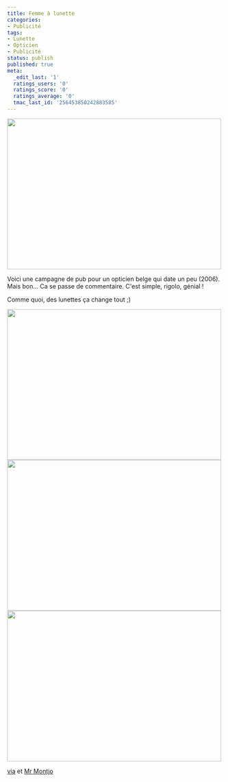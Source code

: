 ```yaml
---
title: Femme à lunette
categories:
- Publicité
tags:
- Lunette
- Opticien
- Publicité
status: publish
published: true
meta:
  _edit_last: '1'
  ratings_users: '0'
  ratings_score: '0'
  ratings_average: '0'
  tmac_last_id: '256453850242883585'
---
```

<img class="alignnone size-medium wp-image-1690" src="https://dlgjp9x71cipk.cloudfront.net/2010/06/driver-vs-professor-550x388-500x352.jpg" alt="" width="500" height="352" />

Voici une campagne de pub pour un opticien belge qui date un peu (2006). Mais bon...
Ca se passe de commentaire.  C'est simple, rigolo, génial !

Comme quoi, des lunettes ça change tout ;)

<!--more-->

<img class="alignnone size-medium wp-image-1689" src="https://dlgjp9x71cipk.cloudfront.net/2010/06/butcher-artist-550x388-500x352.jpg" alt="" width="500" height="352" />

<img class="alignnone size-medium wp-image-1688" src="https://dlgjp9x71cipk.cloudfront.net/2010/06/Oogmerk_hard_rgb_1-550x388-500x352.jpg" alt="" width="500" height="352" />

<img class="alignnone size-medium wp-image-1687" src="https://dlgjp9x71cipk.cloudfront.net/2010/06/Oogmerk_fashion_rgb_1-550x388-500x352.jpg" alt="" width="500" height="352" />

<a href="https://flowingdata.com/2010/06/17/glasses-the-ultimate-image-changer/">via</a> et <a href="https://www.google.com/profiles/montjo">Mr Montjo</a>
